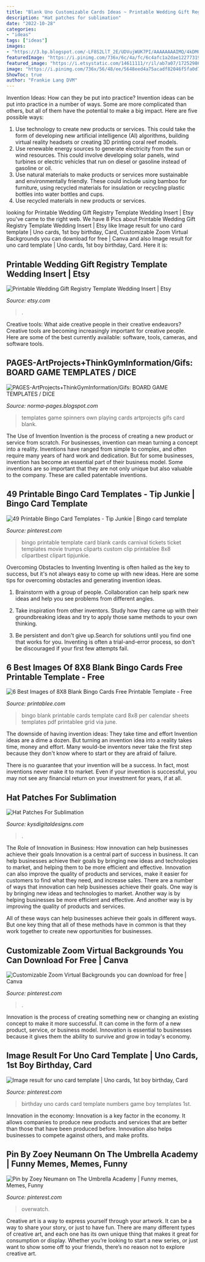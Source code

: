 ```yaml
---
title: "Blank Uno Customizable Cards Ideas ~ Printable Wedding Gift Registry Template Wedding Insert"
description: "Hat patches for sublimation"
date: "2022-10-28"
categories:
- "ideas"
tags: ["ideas"]
images:
- "https://3.bp.blogspot.com/-LF8S2LlT_2E/UDVujWUK7PI/AAAAAAAAIMQ/4kDMGQf0cvc/s1600/classic-playing-cards.png"
featuredImage: "https://i.pinimg.com/736x/6c/4a/fc/6c4afc1a2dae122773198385086eddbf.jpg"
featured_image: "https://i.etsystatic.com/14611111/r/il/ab7a07/1725298664/il_794xN.1725298664_83sk.jpg"
image: "https://i.pinimg.com/736x/56/48/ee/5648eed4a75acadf82046f5fa0d7042e--blank-bingo-cards-bingo-card-template.jpg"
ShowToc: true
author: "Frankie Lang DVM"
---
```



Invention Ideas: How can they be put into practice?
Invention ideas can be put into practice in a number of ways. Some are more complicated than others, but all of them have the potential to make a big impact. Here are five possible ways: 
1. Use technology to create new products or services. This could take the form of developing new artificial intelligence (AI) algorithms, building virtual reality headsets or creating 3D printing coral reef models.
2. Use renewable energy sources to generate electricity from the sun or wind resources. This could involve developing solar panels, wind turbines or electric vehicles that run on diesel or gasoline instead of gasoline or oil. 
3. Use natural materials to make products or services more sustainable and environmentally friendly. These could include using bamboo for furniture, using recycled materials for insulation or recycling plastic bottles into water bottles and cups. 
4. Use recycled materials in new products or services.

	

		
looking for Printable Wedding Gift Registry Template Wedding Insert | Etsy you've came to the right web. We have 8 Pics about Printable Wedding Gift Registry Template Wedding Insert | Etsy like Image result for uno card template | Uno cards, 1st boy birthday, Card, Customizable Zoom Virtual Backgrounds you can download for free | Canva and also Image result for uno card template | Uno cards, 1st boy birthday, Card. Here it is:
		
    
## Printable Wedding Gift Registry Template Wedding Insert | Etsy

<img loading=lazy src="https://i.etsystatic.com/14611111/r/il/ab7a07/1725298664/il_794xN.1725298664_83sk.jpg" onerror="this.onerror=null;this.src='https://tse3.mm.bing.net/th?id=OIP.Hujz5aLOR4eDZOA-_9vi5QHaHa&amp;pid=15.1';" alt="Printable Wedding Gift Registry Template Wedding Insert | Etsy">

_Source: etsy.com_

>. 

	

Creative tools: What aide creative people in their creative endeavors?
Creative tools are becoming increasingly important for creative people. Here are some of the best currently available: software, tools, cameras, and software tools.

    
## PAGES-ArtProjects+ThinkGymInformation/Gifs: BOARD GAME TEMPLATES / DICE

<img loading=lazy src="https://3.bp.blogspot.com/-LF8S2LlT_2E/UDVujWUK7PI/AAAAAAAAIMQ/4kDMGQf0cvc/s1600/classic-playing-cards.png" onerror="this.onerror=null;this.src='https://tse3.mm.bing.net/th?id=OIP.ALD96T_8J_2dH7_XKKWg0gHaDD&amp;pid=15.1';" alt="PAGES-ArtProjects+ThinkGymInformation/Gifs: BOARD GAME TEMPLATES / DICE">

_Source: norma-pages.blogspot.com_

>templates game spinners own playing cards artprojects gifs card blank. 

	

The Use of Invention
Invention is the process of creating a new product or service from scratch. For businesses, invention can mean turning a concept into a reality. Inventions have ranged from simple to complex, and often require many years of hard work and dedication. But for some businesses, invention has become an essential part of their business model. Some inventions are so important that they are not only unique but also valuable to the company. These are called patentable inventions.

    
## 49 Printable Bingo Card Templates - Tip Junkie | Bingo Card Template

<img loading=lazy src="https://i.pinimg.com/736x/56/48/ee/5648eed4a75acadf82046f5fa0d7042e--blank-bingo-cards-bingo-card-template.jpg" onerror="this.onerror=null;this.src='https://tse2.mm.bing.net/th?id=OIP.9OLmWjVgCbh7173bFND7mAHaHe&amp;pid=15.1';" alt="49 Printable Bingo Card Templates - Tip Junkie | Bingo card template">

_Source: pinterest.com_

>bingo printable template card blank cards carnival tickets ticket templates movie trumps cliparts custom clip printablee 8x8 clipartbest clipart tipjunkie. 

	

Overcoming Obstacles to Inventing
Inventing is often hailed as the key to success, but it's not always easy to come up with new ideas. Here are some tips for overcoming obstacles and generating invention ideas.
1. Brainstorm with a group of people. Collaboration can help spark new ideas and help you see problems from different angles.

2. Take inspiration from other inventors. Study how they came up with their groundbreaking ideas and try to apply those same methods to your own thinking.

3. Be persistent and don't give up.Search for solutions until you find one that works for you. Inventing is often a trial-and-error process, so don't be discouraged if your first few attempts fail.

    
## 6 Best Images Of 8X8 Blank Bingo Cards Free Printable Template - Free

<img loading=lazy src="http://www.printablee.com/postpic/2014/08/free-printable-blank-bingo-cards-template_307040.png" onerror="this.onerror=null;this.src='https://tse2.mm.bing.net/th?id=OIP.3dQNQQUYYg2o-noAV4fQRQHaFL&amp;pid=15.1';" alt="6 Best Images of 8X8 Blank Bingo Cards Free Printable Template - Free">

_Source: printablee.com_

>bingo blank printable cards template card 8x8 per calendar sheets templates pdf printablee grid via june. 

	

The downside of having invention ideas: They take time and effort
Invention ideas are a dime a dozen. But turning an invention idea into a reality takes time, money and effort.
Many would-be inventors never take the first step because they don't know where to start or they are afraid of failure.

There is no guarantee that your invention will be a success. In fact, most inventions never make it to market. Even if your invention is successful, you may not see any financial return on your investment for years, if at all.

    
## Hat Patches For Sublimation

<img loading=lazy src="https://s3.amazonaws.com/images.ecwid.com/images/39778211/2298598161.jpg" onerror="this.onerror=null;this.src='https://tse1.mm.bing.net/th?id=OIP.OmjsdUYSb8kz_HIZ5cztyAHaHZ&amp;pid=15.1';" alt="Hat Patches For Sublimation">

_Source: kysdigitaldesigns.com_

>. 

	

The Role of Innovation in Business: How innovation can help businesses achieve their goals
Innovation is a central part of success in business. It can help businesses achieve their goals by bringing new ideas and technologies to market, and helping them to be more efficient and effective. Innovation can also improve the quality of products and services, make it easier for customers to find what they need, and increase sales.
There are a number of ways that innovation can help businesses achieve their goals. One way is by bringing new ideas and technologies to market. Another way is by helping businesses be more efficient and effective. And another way is by improving the quality of products and services.

All of these ways can help businesses achieve their goals in different ways. But one key thing that all of these methods have in common is that they work together to create new opportunities for businesses.

    
## Customizable Zoom Virtual Backgrounds You Can Download For Free | Canva

<img loading=lazy src="https://i.pinimg.com/736x/6c/4a/fc/6c4afc1a2dae122773198385086eddbf.jpg" onerror="this.onerror=null;this.src='https://tse3.mm.bing.net/th?id=OIP.ba5IvYBN3Fpvkgl0ANvfxwHaEK&amp;pid=15.1';" alt="Customizable Zoom Virtual Backgrounds you can download for free | Canva">

_Source: pinterest.com_

>. 

	

Innovation is the process of creating something new or changing an existing concept to make it more successful. It can come in the form of a new product, service, or business model. Innovation is essential to businesses because it gives them the ability to survive and grow in today's economy.

    
## Image Result For Uno Card Template | Uno Cards, 1st Boy Birthday, Card

<img loading=lazy src="https://i.pinimg.com/736x/f6/01/9f/f6019f8f44b14e5eb54659a18e418530.jpg" onerror="this.onerror=null;this.src='https://tse2.mm.bing.net/th?id=OIP.75aUemv9K17TwfdqKJczfAHaEM&amp;pid=15.1';" alt="Image result for uno card template | Uno cards, 1st boy birthday, Card">

_Source: pinterest.com_

>birthday uno cards card template numbers game boy templates 1st. 

	

Innovation in the economy:
Innovation is a key factor in the economy. It allows companies to produce new products and services that are better than those that have been produced before. Innovation also helps businesses to compete against others, and make profits.

    
## Pin By Zoey Neumann On The Umbrella Academy | Funny Memes, Memes, Funny

<img loading=lazy src="https://i.pinimg.com/736x/33/78/07/33780794366481c1164217279d84eaf4.jpg" onerror="this.onerror=null;this.src='https://tse4.mm.bing.net/th?id=OIP.qm3ysLICcY3MgBfCmxp7xAHaHG&amp;pid=15.1';" alt="Pin by Zoey Neumann on The Umbrella Academy | Funny memes, Memes, Funny">

_Source: pinterest.com_

>overwatch. 

	

Creative art is a way to express yourself through your artwork. It can be a way to share your story, or just to have fun. There are many different types of creative art, and each one has its own unique thing that makes it great for consumption or display. Whether you’re looking to start a new series, or just want to show some off to your friends, there’s no reason not to explore creative art.

